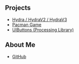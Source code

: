 

## Projects
     
* [Hydra / HydraV2 / HydraV3](https://elec42.github.io/hydra)
* [Pacman Game](https://elec42.github.io/pacman)
* [UIButtons (Processing Library)](https://elec42.github.io/uibuttons)

## About Me
* [GitHub](https://github.com/Elec42)
